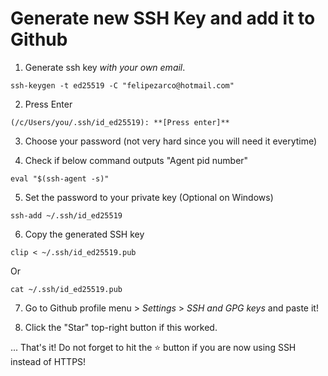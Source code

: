 # Generate new SSH Key and add it to Github 

1. Generate ssh key *with your own email*.
```shell
ssh-keygen -t ed25519 -C "felipezarco@hotmail.com"
``` 

2. Press Enter 
```shell
(/c/Users/you/.ssh/id_ed25519): **[Press enter]**
```

3. Choose your password (not very hard since you will need it everytime) 

4. Check if below command outputs "Agent pid number"
```
eval "$(ssh-agent -s)"
``` 

5. Set the password to your private key (Optional on Windows)
```
ssh-add ~/.ssh/id_ed25519
``` 

6. Copy the generated SSH key
````
clip < ~/.ssh/id_ed25519.pub
````
Or
```
cat ~/.ssh/id_ed25519.pub
```

7. Go to Github profile menu > *Settings* > *SSH and GPG keys* and paste it!

8. Click the "Star" top-right button if this worked.

...
That's it! Do not forget to hit the ⭐ button if you are now using SSH instead of HTTPS!


